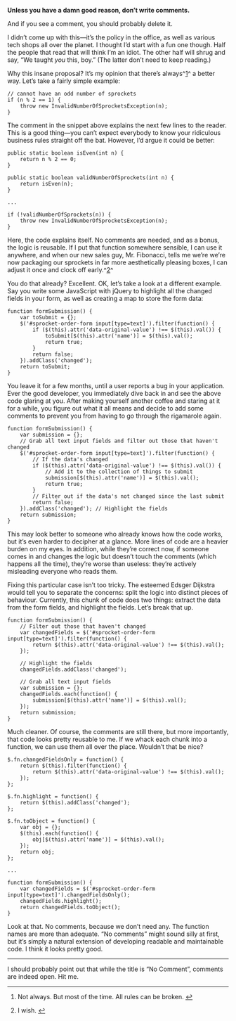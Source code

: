 <!--
id: 11029147396
link: http://monospacedmonologues.com/post/11029147396/no-comment
slug: no-comment
date: Tue Oct 04 2011 20:37:00 GMT+0100 (BST)
publish: 2011-10-04
tags: 
title: No Comment
-->


**Unless you have a damn good reason, don’t write comments.**

And if you see a comment, you should probably delete it.

I didn’t come up with this—it’s the policy in the office, as well as
various tech shops all over the planet. I thought I’d start with a fun
one though. Half the people that read that will think I’m an idiot. The
other half will shrug and say, “We taught *you* this, boy.” (The latter
don’t need to keep reading.)

Why this insane proposal? It’s my opinion that there’s
always^[1](#fn:p11029147396-1)^ a better way. Let’s take a fairly simple
example:

    // cannot have an odd number of sprockets
    if (n % 2 == 1) {
        throw new InvalidNumberOfSprocketsException(n);
    }

The comment in the snippet above explains the next few lines to the
reader. This is a good thing—you can’t expect everybody to know your
ridiculous business rules straight off the bat. However, I’d argue it
could be better:

    public static boolean isEven(int n) {
        return n % 2 == 0;
    }

    public static boolean validNumberOfSprockets(int n) {
        return isEven(n);
    }

    ...

    if (!validNumberOfSprockets(n)) {
        throw new InvalidNumberOfSprocketsException(n);
    }

Here, the code explains itself. No comments are needed, and as a bonus,
the logic is reusable. If I put that function somewhere sensible, I can
use it anywhere, and when our new sales guy, Mr. Fibonacci, tells me
we’re we’re now packaging our sprockets in far more aesthetically
pleasing boxes, I can adjust it once and clock off
early.^[2](#fn:p11029147396-2)^

You do that already? Excellent. OK, let’s take a look at a different
example. Say you write some JavaScript with jQuery to highlight all the
changed fields in your form, as well as creating a map to store the form
data:

    function formSubmission() {
        var toSubmit = {};
        $('#sprocket-order-form input[type=text]').filter(function() {
            if ($(this).attr('data-original-value') !== $(this).val()) {
                toSubmit[$(this).attr('name')] = $(this).val();
                return true;
            }
            return false;
        }).addClass('changed');
        return toSubmit;
    }

You leave it for a few months, until a user reports a bug in your
application. Ever the good developer, you immediately dive back in and
see the above code glaring at you. After making yourself another coffee
and staring at it for a while, you figure out what it all means and
decide to add some comments to prevent you from having to go through the
rigamarole again.

    function formSubmission() {
        var submission = {};
        // Grab all text input fields and filter out those that haven't changed
        $('#sprocket-order-form input[type=text]').filter(function() {
            // If the data's changed
            if ($(this).attr('data-original-value') !== $(this).val()) {
                // Add it to the collection of things to submit
                submission[$(this).attr('name')] = $(this).val();
                return true;
            }
            // Filter out if the data's not changed since the last submit
            return false;
        }).addClass('changed'); // Highlight the fields
        return submission;
    }

This may look better to someone who already knows how the code works,
but it’s even harder to decipher at a glance. More lines of code are a
heavier burden on my eyes. In addition, while they’re correct now, if
someone comes in and changes the logic but doesn’t touch the comments
(which happens all the time), they’re worse than useless: they’re
actively misleading everyone who reads them.

Fixing this particular case isn’t too tricky. The esteemed Edsger
Dijkstra would tell you to separate the concerns: split the logic into
distinct pieces of behaviour. Currently, this chunk of code does two
things: extract the data from the form fields, and highlight the fields.
Let’s break that up.

    function formSubmission() {
        // Filter out those that haven't changed
        var changedFields = $('#sprocket-order-form input[type=text]').filter(function() {
            return $(this).attr('data-original-value') !== $(this).val();
        });

        // Highlight the fields
        changedFields.addClass('changed');

        // Grab all text input fields
        var submission = {};
        changedFields.each(function() {
            submission[$(this).attr('name')] = $(this).val();
        });
        return submission;
    }

Much cleaner. Of course, the comments are still there, but more
importantly, that code looks pretty reusable to me. If we whack each
chunk into a function, we can use them all over the place. Wouldn’t that
be nice?

    $.fn.changedFieldsOnly = function() {
        return $(this).filter(function() {
            return $(this).attr('data-original-value') !== $(this).val();
        });
    };

    $.fn.highlight = function() {
        return $(this).addClass('changed');
    };

    $.fn.toObject = function() {
        var obj = {};
        $(this).each(function() {
            obj[$(this).attr('name')] = $(this).val();
        });
        return obj;
    };

    ...

    function formSubmission() {
        var changedFields = $('#sprocket-order-form input[type=text]').changedFieldsOnly();
        changedFields.highlight();
        return changedFields.toObject();
    }

Look at that. No comments, because we don’t need any. The function names
are more than adequate. “No comments” might sound silly at first, but
it’s simply a natural extension of developing readable and maintainable
code. I think it looks pretty good.

* * * * *

I should probably point out that while the title is “No Comment”,
comments are indeed open. Hit me.

* * * * *

1.  Not always. But most of the time. All rules can be
    broken. [↩](#fnref:p11029147396-1)

2.  I wish. [↩](#fnref:p11029147396-2)



